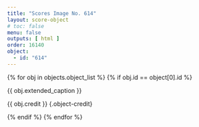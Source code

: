 ```yaml
---
title: "Scores Image No. 614"
layout: score-object
# toc: false
menu: false
outputs: [ html ]
order: 16140
object:
  - id: "614"
---
```


{% for obj in objects.object_list %}
{% if obj.id == object[0].id %}

{{ obj.extended_caption }}

{{ obj.credit }} {.object-credit}

{% endif %}
{% endfor %}
